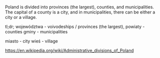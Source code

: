 Poland is divided into provinces (the largest), counties, and municipalities. The capital of a county is a city, and in municipalities, there can be either a city or a village.

tl;dr;
województwa - voivodeships / provinces (the largest),
powiaty - counties
gminy - municipalities

miasto - city
wieś - village

https://en.wikipedia.org/wiki/Administrative_divisions_of_Poland
